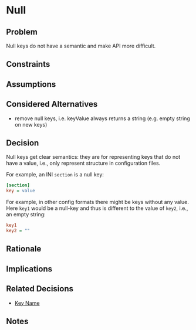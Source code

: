 # Null

## Problem

Null keys do not have a semantic and make API more difficult.

## Constraints

## Assumptions

## Considered Alternatives

- remove null keys, i.e. keyValue always returns a string
  (e.g. empty string on new keys)

## Decision

Null keys get clear semantics: they are for representing keys that do not have a value, i.e.,
only represent structure in configuration files.

For example, an INI `section` is a null key:

```ini
[section]
key = value
```

For example, in other config formats there might be keys without any value. Here
`key1` would be a null-key and thus is different to the value of `key2`, i.e.,
an empty string:

```ini
key1
key2 = ""
```

## Rationale

## Implications

## Related Decisions

- [Key Name](key_name.md)

## Notes

